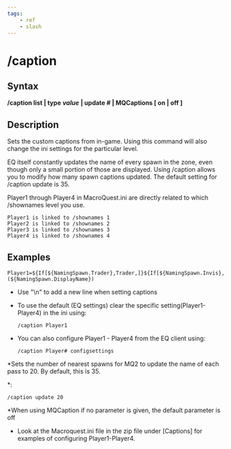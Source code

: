 ```yaml
---
tags:
    - ref
    - slash
---
```

# /caption

## Syntax

**/caption list \| type** _**value**_ **\| update \# \| MQCaptions [ on \| off ]**

## Description

Sets the custom captions from in-game. Using this command will also change the ini settings for the particular level.

EQ itself constantly updates the name of every spawn in the zone, even though only a small portion of those are displayed. Using /caption allows you to modify how many spawn captions updated. The default setting for /caption update is 35.

Player1 through Player4 in MacroQuest.ini are directly related to which /shownames level you use.

```text
Player1 is linked to /shownames 1
Player2 is linked to /shownames 2
Player3 is linked to /shownames 3
Player4 is linked to /shownames 4
```

## Examples

```text
Player1=${If[${NamingSpawn.Trader},Trader,]}${If[${NamingSpawn.Invis},(${NamingSpawn.DisplayName})
```

* Use "\n" to add a new line when setting captions
* To use the default (EQ settings\) clear the specific setting\(Player1-Player4) in the ini using:

  ```text
  /caption Player1
  ```

* You can also configure Player1 - Player4 from the EQ client using:

  ```text
  /caption Player# configsettings
  ```

\*Sets the number of nearest spawns for MQ2 to update the name of each pass to 20. By default, this is 35.

\*:

```text
/caption update 20
```

\*When using MQCaption if no parameter is given, the default parameter is off

* Look at the Macroquest.ini file in the zip file under [Captions] for examples of configuring Player1-Player4.

